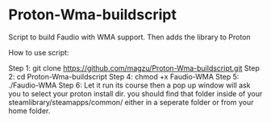 # Proton-Wma-buildscript
Script to build Faudio with WMA support. Then adds the library to Proton

How to use script:

Step 1: git clone https://github.com/magzu/Proton-Wma-buildscript.git
Step 2: cd Proton-Wma-buildscript
Step 4: chmod +x Faudio-WMA
Step 5: ./Faudio-WMA
Step 6: Let it run its course then a pop up window will ask you to select your proton install dir.
you should find that folder inside of your steamlibrary/steamapps/common/ either in a seperate folder or from your home folder.
